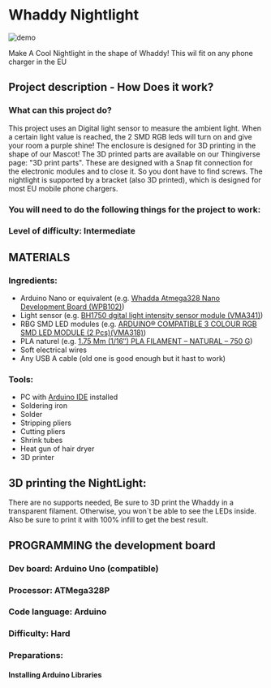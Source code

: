 # Whaddy Nightlight

![demo](./pictures/demo.png)

Make A Cool Nightlight in the shape of Whaddy! This wil fit on any phone charger in the EU

## Project description - How Does it work?

### What can this project do?
This project uses an Digital light sensor to measure the ambient light. When a certain light value is reached, the 2 SMD RGB leds will turn on and give your room a purple shine!
The enclosure is designed for 3D printing in the shape of our Mascot!
The 3D printed parts are available on our Thingiverse page: "3D print parts". These are designed with a Snap fit connection for the electronic modules and to close it. So you dont have to find screws. 
The nightlight is supported by a bracket (also  3D printed), which is designed for most EU mobile phone chargers.

### You will need to do the following things for the project to work:

### Level of difficulty: Intermediate

## MATERIALS

### Ingredients:
* Arduino Nano or equivalent (e.g. [Whadda Atmega328 Nano Development Board (WPB102)](https://whadda.com/product/atmega328-development-board-wpb102/))
* Light sensor (e.g. [BH1750 dgital light intensity sensor module (VMA341)](https://whadda.com/product/bh1750-digital-light-intensity-sensor-module-vma341/))
* RBG SMD LED modules (e.g. [ARDUINO® COMPATIBLE 3 COLOUR RGB SMD LED MODULE (2 Pcs)(VMA318)](https://whadda.com/product/arduino-compatible-3-colour-rgb-smd-led-module-2-pcs-vma318/))
* PLA naturel (e.g. [1.75 Mm (1/16″) PLA FILAMENT – NATURAL – 750 G](https://whadda.com/product/1-75-mm-1-16-pla-filament-natural-750-g-pla175n07/))
* Soft electrical wires
* Any USB A cable (old one is good enough but it hast to work)

### Tools:
* PC with [Arduino IDE](https://www.arduino.cc/en/Main/Software) installed
* Soldering iron
* Solder
* Stripping pliers
* Cutting pliers
* Shrink tubes
* Heat gun of hair dryer
* 3D printer

## 3D printing the NightLight:

There are no supports needed, Be sure to 3D print the Whaddy in a transparent filament. Otherwise, you won`t be able to see the LEDs inside. 
Also be sure to print it with 100% infill to get the best result.

## PROGRAMMING  the development board

### Dev board: Arduino Uno (compatible)

### Processor: ATMega328P

### Code language: Arduino

### Difficulty: Hard

### Preparations:
#### Installing Arduino Libraries
